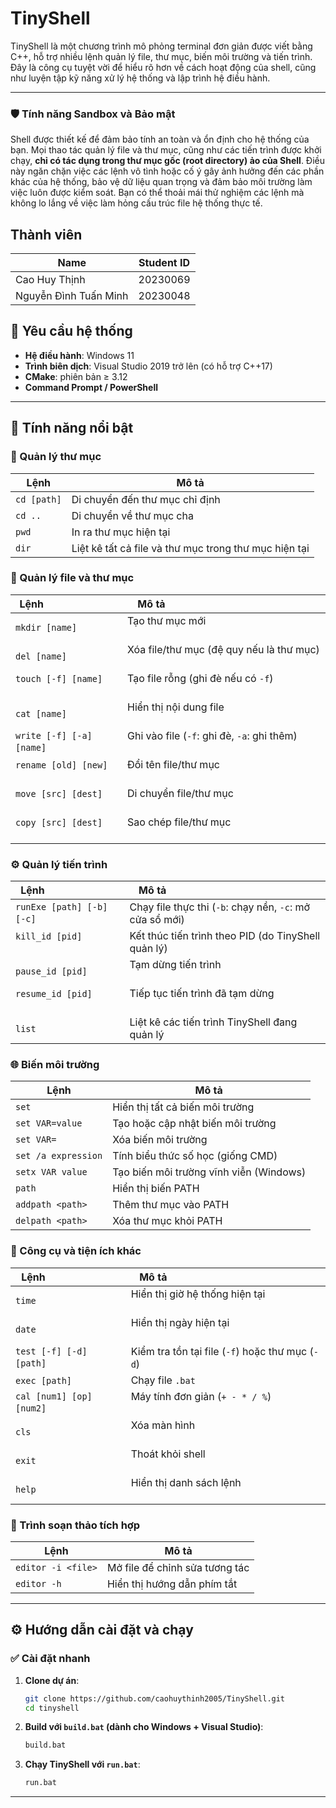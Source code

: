 # TinyShell

TinyShell là một chương trình mô phỏng terminal đơn giản được viết bằng C++, hỗ trợ nhiều lệnh quản lý file, thư mục, biến môi trường và tiến trình. Đây là công cụ tuyệt vời để hiểu rõ hơn về cách hoạt động của shell, cũng như luyện tập kỹ năng xử lý hệ thống và lập trình hệ điều hành.

---

### 🛡️ Tính năng Sandbox và Bảo mật

Shell được thiết kế để đảm bảo tính an toàn và ổn định cho hệ thống của bạn. Mọi thao tác quản lý file và thư mục, cũng như các tiến trình được khởi chạy, **chỉ có tác dụng trong thư mục gốc (root directory) ảo của Shell**. Điều này ngăn chặn việc các lệnh vô tình hoặc cố ý gây ảnh hưởng đến các phần khác của hệ thống, bảo vệ dữ liệu quan trọng và đảm bảo môi trường làm việc luôn được kiểm soát. Bạn có thể thoải mái thử nghiệm các lệnh mà không lo lắng về việc làm hỏng cấu trúc file hệ thống thực tế.

## Thành viên
| Name                  | Student ID  |
|-----------------------|-------------|
| Cao Huy Thịnh         | 20230069    |
| Nguyễn Đình Tuấn Minh | 20230048    |

## 📌 Yêu cầu hệ thống

- **Hệ điều hành**: Windows 11
- **Trình biên dịch**: Visual Studio 2019 trở lên (có hỗ trợ C++17)
- **CMake**: phiên bản ≥ 3.12
- **Command Prompt / PowerShell**

---


## 🚀 Tính năng nổi bật

### 📁 Quản lý thư mục
| Lệnh                          | Mô tả                                                       |
|------------------------------|-------------------------------------------------------------|
| `cd [path]`                  | Di chuyển đến thư mục chỉ định                              |
| `cd ..`                      | Di chuyển về thư mục cha                                    |
| `pwd`                        | In ra thư mục hiện tại                                      |
| `dir`                        | Liệt kê tất cả file và thư mục trong thư mục hiện tại       |

### 📄 Quản lý file và thư mục
| Lệnh                          | Mô tả                                                       |
|------------------------------|-------------------------------------------------------------|
| `mkdir [name]`               | Tạo thư mục mới                                             |
| `del [name]`                 | Xóa file/thư mục (đệ quy nếu là thư mục)                   |
| `touch [-f] [name]`          | Tạo file rỗng (ghi đè nếu có `-f`)                         |
| `cat [name]`                 | Hiển thị nội dung file                                      |
| `write [-f] [-a] [name]`     | Ghi vào file (`-f`: ghi đè, `-a`: ghi thêm)                |
| `rename [old] [new]`         | Đổi tên file/thư mục                                        |
| `move [src] [dest]`          | Di chuyển file/thư mục                                      |
| `copy [src] [dest]`          | Sao chép file/thư mục                                       |

### ⚙️ Quản lý tiến trình
| Lệnh                          | Mô tả                                                       |
|------------------------------|-------------------------------------------------------------|
| `runExe [path] [-b] [-c]`    | Chạy file thực thi (`-b`: chạy nền, `-c`: mở cửa sổ mới)    |
| `kill_id [pid]`              | Kết thúc tiến trình theo PID (do TinyShell quản lý)         |
| `pause_id [pid]`             | Tạm dừng tiến trình                                         |
| `resume_id [pid]`            | Tiếp tục tiến trình đã tạm dừng                             |
| `list`                       | Liệt kê các tiến trình TinyShell đang quản lý               |


### 🌐 Biến môi trường
| Lệnh                          | Mô tả                                                       |
|------------------------------|-------------------------------------------------------------|
| `set`                        | Hiển thị tất cả biến môi trường                            |
| `set VAR=value`              | Tạo hoặc cập nhật biến môi trường                           |
| `set VAR=`                   | Xóa biến môi trường                                         |
| `set /a expression`          | Tính biểu thức số học (giống CMD)                          |
| `setx VAR value`             | Tạo biến môi trường vĩnh viễn (Windows)                    |
| `path`                       | Hiển thị biến PATH                                          |
| `addpath <path>`             | Thêm thư mục vào PATH                                       |
| `delpath <path>`             | Xóa thư mục khỏi PATH                                       |

### 🧰 Công cụ và tiện ích khác
| Lệnh                          | Mô tả                                                       |
|------------------------------|-------------------------------------------------------------|
| `time`                       | Hiển thị giờ hệ thống hiện tại                             |
| `date`                       | Hiển thị ngày hiện tại                                      |
| `test [-f] [-d] [path]`      | Kiểm tra tồn tại file (`-f`) hoặc thư mục (`-d`)             |
| `exec [path]`                | Chạy file `.bat`                                              |
| `cal [num1] [op] [num2]`     | Máy tính đơn giản (`+ - * / %`)                              |
| `cls`                        | Xóa màn hình                                                |
| `exit`                       | Thoát khỏi shell                                            |
| `help`                       | Hiển thị danh sách lệnh                                     |

### 📝 Trình soạn thảo tích hợp
| Lệnh                          | Mô tả                                                       |
|------------------------------|-------------------------------------------------------------|
| `editor -i <file>`           | Mở file để chỉnh sửa tương tác                             |
| `editor -h`                  | Hiển thị hướng dẫn phím tắt                                 |

---

## ⚙️ Hướng dẫn cài đặt và chạy

### ✅ Cài đặt nhanh

1. **Clone dự án**:

    ```bash
    git clone https://github.com/caohuythinh2005/TinyShell.git
    cd tinyshell
    ```

2. **Build với `build.bat` (dành cho Windows + Visual Studio)**:

    ```bash
    build.bat
    ```

3. **Chạy TinyShell với `run.bat`**:

    ```bash
    run.bat
    ```

---
